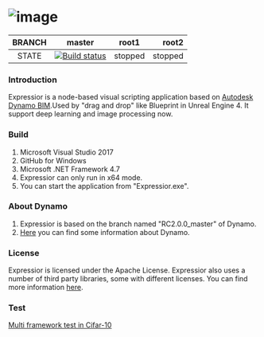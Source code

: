 ![image](https://github.com/AngelaViVi/Expressior/blob/Expressior_master/src/DynamoCoreWpf/UI/Images/StartPage/dynamo-logo.png) 
====================================

|BRANCH|master|root1|root2
|:--------:|:----------:|:-------------:|-------------:|
|STATE|[![Build status](https://ci.appveyor.com/api/projects/status/ke5nv5l0d33w5tl2/branch/Expressior_master?svg=true)](https://ci.appveyor.com/project/AngelaViVi/expressior/branch/Expressior_master)|stopped|stopped

### Introduction
Expressior is a node-based visual scripting application based on [Autodesk Dynamo BIM](https://github.com/DynamoDS/Dynamo).Used by "drag and drop" like Blueprint in Unreal Engine 4. It support deep learning and image processing now.

### Build
1. Microsoft Visual Studio 2017<br>
2. GitHub for Windows<br>
3. Microsoft .NET Framework 4.7<br>
4. Expressior can only run in x64 mode.<br>
5. You can start the application from "Expressior.exe".<br>

### About Dynamo
1. Expressior is based on the branch named "RC2.0.0_master" of Dynamo.<br>
2. [Here](.\LICENSE.md) you can find some information about Dynamo.<br>

### License
Expressior is licensed under the Apache License. Expressior also uses a number of third party libraries, some with different licenses. You can find more information [here](.\doc\Dynamo\Dynamo.md).

### Test
[Multi framework test in Cifar-10](https://github.com/jiafeng5513/MultiFrameworkInCifar10)